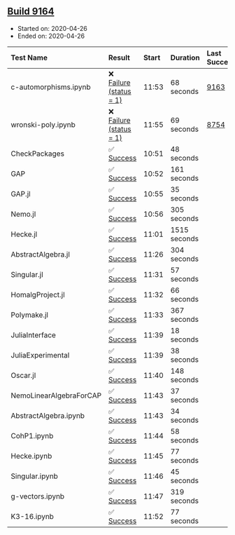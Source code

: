 ## [Build 9164](https://oscarci.mathematik.uni-kl.de/job/oscar/9164/)

* Started on: 2020-04-26
* Ended on: 2020-04-26

| Test Name    | Result | Start | Duration | Last Success | First Failure |
|:-------------|:-------|:------|:---------|:-------------|:--------------|
| c-automorphisms.ipynb | ❌ [Failure (status = 1)](https://oscarci.mathematik.uni-kl.de/job/oscar/9164/artifact/logs/build-9164/c-automorphisms.ipynb.log) | 11:53 | 68 seconds | [9163](https://oscarci.mathematik.uni-kl.de/job/oscar/9163/) | [9164](https://oscarci.mathematik.uni-kl.de/job/oscar/9164/) |
| wronski-poly.ipynb | ❌ [Failure (status = 1)](https://oscarci.mathematik.uni-kl.de/job/oscar/9164/artifact/logs/build-9164/wronski-poly.ipynb.log) | 11:55 | 69 seconds | [8754](https://oscarci.mathematik.uni-kl.de/job/oscar/8754/) | [8755](https://oscarci.mathematik.uni-kl.de/job/oscar/8755/) |
| CheckPackages | ✅ [Success](https://oscarci.mathematik.uni-kl.de/job/oscar/9164/artifact/logs/build-9164/CheckPackages.log) | 10:51 | 48 seconds |  |  |
| GAP | ✅ [Success](https://oscarci.mathematik.uni-kl.de/job/oscar/9164/artifact/logs/build-9164/GAP.log) | 10:52 | 161 seconds |  |  |
| GAP.jl | ✅ [Success](https://oscarci.mathematik.uni-kl.de/job/oscar/9164/artifact/logs/build-9164/GAP.jl.log) | 10:55 | 35 seconds |  |  |
| Nemo.jl | ✅ [Success](https://oscarci.mathematik.uni-kl.de/job/oscar/9164/artifact/logs/build-9164/Nemo.jl.log) | 10:56 | 305 seconds |  |  |
| Hecke.jl | ✅ [Success](https://oscarci.mathematik.uni-kl.de/job/oscar/9164/artifact/logs/build-9164/Hecke.jl.log) | 11:01 | 1515 seconds |  |  |
| AbstractAlgebra.jl | ✅ [Success](https://oscarci.mathematik.uni-kl.de/job/oscar/9164/artifact/logs/build-9164/AbstractAlgebra.jl.log) | 11:26 | 304 seconds |  |  |
| Singular.jl | ✅ [Success](https://oscarci.mathematik.uni-kl.de/job/oscar/9164/artifact/logs/build-9164/Singular.jl.log) | 11:31 | 57 seconds |  |  |
| HomalgProject.jl | ✅ [Success](https://oscarci.mathematik.uni-kl.de/job/oscar/9164/artifact/logs/build-9164/HomalgProject.jl.log) | 11:32 | 66 seconds |  |  |
| Polymake.jl | ✅ [Success](https://oscarci.mathematik.uni-kl.de/job/oscar/9164/artifact/logs/build-9164/Polymake.jl.log) | 11:33 | 367 seconds |  |  |
| JuliaInterface | ✅ [Success](https://oscarci.mathematik.uni-kl.de/job/oscar/9164/artifact/logs/build-9164/JuliaInterface.log) | 11:39 | 18 seconds |  |  |
| JuliaExperimental | ✅ [Success](https://oscarci.mathematik.uni-kl.de/job/oscar/9164/artifact/logs/build-9164/JuliaExperimental.log) | 11:39 | 38 seconds |  |  |
| Oscar.jl | ✅ [Success](https://oscarci.mathematik.uni-kl.de/job/oscar/9164/artifact/logs/build-9164/Oscar.jl.log) | 11:40 | 148 seconds |  |  |
| NemoLinearAlgebraForCAP | ✅ [Success](https://oscarci.mathematik.uni-kl.de/job/oscar/9164/artifact/logs/build-9164/NemoLinearAlgebraForCAP.log) | 11:43 | 37 seconds |  |  |
| AbstractAlgebra.ipynb | ✅ [Success](https://oscarci.mathematik.uni-kl.de/job/oscar/9164/artifact/logs/build-9164/AbstractAlgebra.ipynb.log) | 11:43 | 34 seconds |  |  |
| CohP1.ipynb | ✅ [Success](https://oscarci.mathematik.uni-kl.de/job/oscar/9164/artifact/logs/build-9164/CohP1.ipynb.log) | 11:44 | 58 seconds |  |  |
| Hecke.ipynb | ✅ [Success](https://oscarci.mathematik.uni-kl.de/job/oscar/9164/artifact/logs/build-9164/Hecke.ipynb.log) | 11:45 | 77 seconds |  |  |
| Singular.ipynb | ✅ [Success](https://oscarci.mathematik.uni-kl.de/job/oscar/9164/artifact/logs/build-9164/Singular.ipynb.log) | 11:46 | 45 seconds |  |  |
| g-vectors.ipynb | ✅ [Success](https://oscarci.mathematik.uni-kl.de/job/oscar/9164/artifact/logs/build-9164/g-vectors.ipynb.log) | 11:47 | 319 seconds |  |  |
| K3-16.ipynb | ✅ [Success](https://oscarci.mathematik.uni-kl.de/job/oscar/9164/artifact/logs/build-9164/K3-16.ipynb.log) | 11:52 | 77 seconds |  |  |
